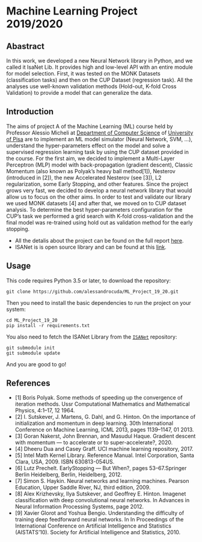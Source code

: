 # Machine Learning Project 2019/2020

## Abastract
In this work, we developed a new Neural Network library in Python, and we called it IsaNet Lib. It provides high and low-level API with an entire module for model selection. First, it was tested on the MONK Datasets (classification tasks) and then on the CUP Dataset (regression task). All the analyses use well-known validation methods (Hold-out, K-fold Cross Validation) to provide a model that can generalize the data.

## Introduction
The aims of project A of the Machine Learning (ML) course held by Professor Alessio Micheli at [Department of Computer Science](https://www.di.unipi.it/en/) of [University of Pisa](https://www.unipi.it/index.php/english) are to implement an ML model simulator (Neural Network, SVM, ...), understand the hyper-parameters effect on the model and solve a supervised regression learning task by using the CUP dataset provided in the course. For the first aim, we decided to implement a Multi-Layer Perceptron (MLP) model with back-propagation (gradient descent), Classic Momentum (also known as Polyak’s heavy ball method[1]), Nesterov (introduced in [2]), the new Accelerated Nesterov (see [3]), L2 regularization, some Early Stopping, and other features. Since the project grows very fast, we decided to develop a neural network library that would allow us to focus on the other aims. In order to test and validate our library we used MONK datasets [4] and after that, we moved on to CUP dataset analysis. To determine the best hyper-parameters configuration for the CUP’s task we performed a grid search with K-fold cross-validation and the final model was re-trained using hold out as validation method for the early stopping.

- All the detalis about the project can be found on the full report [here](https://github.com/alessandrocuda/ML_Project_19_20/blob/master/report/isanet_report_ML_19.pdf).
- ISANet is is open source library and can be found at this [link](https://github.com/alessandrocuda/ISANet).

## Usage
This code requires Python 3.5 or later, to download the repository:

`git clone https://github.com/alessandrocuda/ML_Project_19_20.git`

Then you need to install the basic dependencies to run the project on your system:

```
cd ML_Project_19_20
pip install -r requirements.txt
```

You also need to fetch the ISANet Library from the [`ISANet`](https://github.com/alessandrocuda/ISANet) repository:

```
git submodule init
git submodule update
```

And you are good to go!


## References
 - [1] Boris Polyak. Some methods of speeding up the convergence of iteration methods. Ussr Computational Mathematics and Mathematical Physics, 4:1–17, 12 1964.
 - [2] I. Sutskever, J. Martens, G. Dahl, and G. Hinton. On the importance of initialization and momentum in deep learning. 30th International Conference on Machine Learning, ICML 2013, pages 1139–1147, 01 2013.
 - [3] Goran Nakerst, John Brennan, and Masudul Haque. Gradient descent with momentum — to accelerate or to super-accelerate?, 2020.
 - [4] Dheeru Dua and Casey Graff. UCI machine learning repository, 2017.
 - [5] Intel Math Kernel Library. Reference Manual. Intel Corporation, Santa Clara, USA, 2009. ISBN 630813-054US.
 - [6] Lutz Prechelt. EarlyStopping — But When?, pages 53–67.Springer Berlin Heidelberg, Berlin, Heidelberg, 2012.
 - [7] Simon S. Haykin. Neural networks and learning machines. Pearson Education, Upper Saddle River, NJ, third edition, 2009.
 - [8] Alex Krizhevsky, Ilya Sutskever, and Geoffrey E. Hinton. Imagenet classification with deep convolutional neural networks. In Advances in Neural Information Processing Systems, page 2012.
 - [9] Xavier Glorot and Yoshua Bengio. Understanding the difficulty of training deep feedforward neural networks. In In Proceedings of the International Conference on Artificial Intelligence and Statistics (AISTATS’10). Society for Artificial Intelligence and Statistics, 2010.